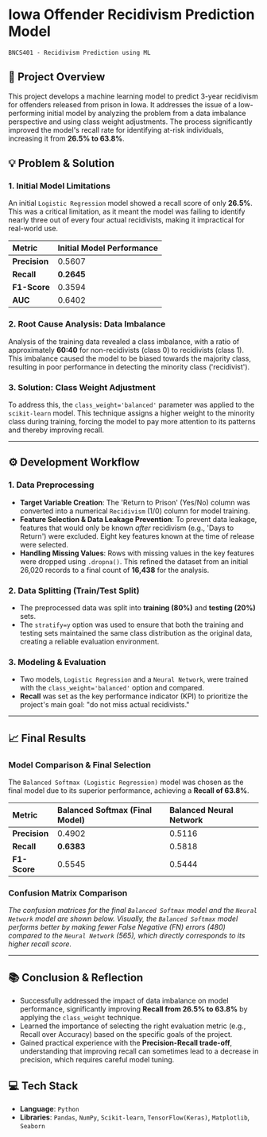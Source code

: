 # Iowa Offender Recidivism Prediction Model
`BNCS401 - Recidivism Prediction using ML`

## 📜 Project Overview
This project develops a machine learning model to predict 3-year recidivism for offenders released from prison in Iowa. It addresses the issue of a low-performing initial model by analyzing the problem from a data imbalance perspective and using class weight adjustments. The process significantly improved the model's recall rate for identifying at-risk individuals, increasing it from **26.5% to 63.8%**.

## 💡 Problem & Solution
### 1. Initial Model Limitations
An initial `Logistic Regression` model showed a recall score of only **26.5%**. This was a critical limitation, as it meant the model was failing to identify nearly three out of every four actual recidivists, making it impractical for real-world use.

| Metric | Initial Model Performance |
| :--- | :--- |
| **Precision** | 0.5607 |
| **Recall** | **0.2645** |
| **F1-Score** | 0.3594 |
| **AUC** | 0.6402 |

### 2. Root Cause Analysis: Data Imbalance
Analysis of the training data revealed a class imbalance, with a ratio of approximately **60:40** for non-recidivists (class 0) to recidivists (class 1). This imbalance caused the model to be biased towards the majority class, resulting in poor performance in detecting the minority class ('recidivist').

### 3. Solution: Class Weight Adjustment
To address this, the `class_weight='balanced'` parameter was applied to the `scikit-learn` model. This technique assigns a higher weight to the minority class during training, forcing the model to pay more attention to its patterns and thereby improving recall.

---
## ⚙️ Development Workflow
### 1. Data Preprocessing
* **Target Variable Creation**: The 'Return to Prison' (Yes/No) column was converted into a numerical `Recidivism` (1/0) column for model training.
* **Feature Selection & Data Leakage Prevention**: To prevent data leakage, features that would only be known *after* recidivism (e.g., 'Days to Return') were excluded. Eight key features known at the time of release were selected.
* **Handling Missing Values**: Rows with missing values in the key features were dropped using `.dropna()`. This refined the dataset from an initial 26,020 records to a final count of **16,438** for the analysis.

### 2. Data Splitting (Train/Test Split)
* The preprocessed data was split into **training (80%)** and **testing (20%)** sets.
* The `stratify=y` option was used to ensure that both the training and testing sets maintained the same class distribution as the original data, creating a reliable evaluation environment.

### 3. Modeling & Evaluation
* Two models, `Logistic Regression` and a `Neural Network`, were trained with the `class_weight='balanced'` option and compared.
* **Recall** was set as the key performance indicator (KPI) to prioritize the project's main goal: "do not miss actual recidivists."

---
## 📈 Final Results
### Model Comparison & Final Selection
The `Balanced Softmax (Logistic Regression)` model was chosen as the final model due to its superior performance, achieving a **Recall of 63.8%**.

| Metric | **Balanced Softmax (Final Model)** | Balanced Neural Network |
| :--- | :--- | :--- |
| **Precision** | 0.4902 | 0.5116 |
| **Recall** | **0.6383** | 0.5818 |
| **F1-Score** | 0.5545 | 0.5444 |

### Confusion Matrix Comparison
*The confusion matrices for the final `Balanced Softmax` model and the `Neural Network` model are shown below. Visually, the `Balanced Softmax` model performs better by making fewer False Negative (FN) errors (480) compared to the `Neural Network` (565), which directly corresponds to its higher recall score.*

---
## 📚 Conclusion & Reflection
* Successfully addressed the impact of data imbalance on model performance, significantly improving **Recall from 26.5% to 63.8%** by applying the `class_weight` technique.
* Learned the importance of selecting the right evaluation metric (e.g., Recall over Accuracy) based on the specific goals of the project.
* Gained practical experience with the **Precision-Recall trade-off**, understanding that improving recall can sometimes lead to a decrease in precision, which requires careful model tuning.

## 💻 Tech Stack
* **Language**: `Python`
* **Libraries**: `Pandas`, `NumPy`, `Scikit-learn`, `TensorFlow(Keras)`, `Matplotlib`, `Seaborn`
